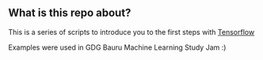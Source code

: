 ## What is this repo about?

This is a series of scripts to introduce you to the first steps with [Tensorflow](https://www.tensorflow.org/versions/r1.1/get_started/get_started)


Examples were used in GDG Bauru Machine Learning Study Jam :) 